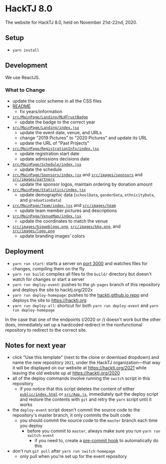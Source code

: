 # HackTJ 8.0

The website for HackTJ 8.0, held on November 21st-22nd, 2020.

## Setup

-   `yarn install`

## Development

We use ReactJS.

### What to Change

-   update the color scheme in all the CSS files
-   [README](README.md)
    -   fix years/information
-   [`src/MainPage/Landing/MLHTrustBadge`](src/MainPage/Landing/MLHTrustBadge)
    -   update the badge to the correct year
-   [`src/MainPage/Landing/index.jsx`](src/MainPage/Landing/index.jsx)
    -   update the event date, venue, and URLs
    -   change "2019 Pictures" to "2020 Pictures" and update its URL
    -   update the URL of "Past Projects"
-   [`src/MainPage/RegistrationInfo/index.jsx`](src/MainPage/RegistrationInfo/index.jsx)
    -   update registration start date
    -   update admissions decisions date
-   [`src/MainPage/Schedule/index.jsx`](src/MainPage/Schedule/index.jsx)
    -   update the schedule
-   [`src/MainPage/Sponsors/index.jsx`](src/MainPage/Sponsors/index.jsx) and [`src/images/sponsors`](src/images/sponsors) and [`src/images/partners`](src/images/partners)
    -   update the sponsor logos, maintain ordering by donation amount
-   [`src/MainPage/Statistics/index.jsx`](src/MainPage/Statistics/index.jsx)
    -   update demographic data (`schoolData`, `genderData`, `ethnicityData`, and `graduationData`)
-   [`src/MainPage/Team/index.jsx`](src/MainPage/Team/index.jsx) and [`src/images/team`](src/images/team)
    -   update team member pictures and descriptions
-   [`src/MainPage/VenueMap/index.jsx`](src/MainPage/VenueMap)
    -   update the coordinates to match the venue
-   [`src/images/bigweblogo.png`](src/images/bigweblogo.png), [`src/images/bkg.png`](src/images/bkg.png), and [`src/images/logo.png`](src/images/logo.png)
    -   update branding images' colors

## Deployment

-   `yarn run start`: starts a server on [port 3000](localhost:3000) and watches files for changes, compiling them on the fly
-   `yarn run build`: compiles all files to the `build/` directory but doesn't watch for changes or start a server
-   `yarn run deploy-event`: pushes to the `gh-pages` branch of this repository and deploys the site to hacktj.org/202x
-   `yarn run deploy-homepage`: pushes to the [hacktj.github.io repo](https://github.com/HackTJ/hacktj.github.io) and deploys the site to <https://hacktj.org>
-   `yarn run deploy-all`: shortcut for both `yarn run deploy-event` and `yarn run deploy-homepage`

In the case that one of the endpoints (/2020 or /) doesn't work but the other does, immediately set up a hardcoded redirect in the nonfunctional repository to redirect to the correct site. 

## Notes for next year

-   click "Use this template" (next to the clone or download dropdown) and name the new repository `2021`, under the HackTJ organization—that way it will be displayed on our website at <https://hacktj.org/2021> while leaving the old website up at <https://hacktj.org/2020>
-   all of the deploy commands involve running the `switch` script in this repository
    -   if you notice that this script deletes the content of either [`public/index.html`](public/index.html) or [`src/App.js`](src/App.js), immediately quit the deploy script and restore the contents with `git` and retry the `yarn` script until it works
-   the `deploy-event` script doesn't commit the source code to the repository's master branch, it only commits the built code
    -   you should commit the source code to the `master` branch each time you deploy
        -   before you commit to `master`, always make sure you run `yarn run switch-event`
            -   if you need to, create a [pre-commit hook](https://git-scm.com/docs/githooks#_pre_commit) to automatically do this
-   don't run `git pull` after `yarn run switch-homepage`
    -   only pull when you're set up for the event repository
